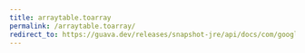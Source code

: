 ```yaml
---
title: arraytable.toarray
permalink: /arraytable.toarray/
redirect_to: https://guava.dev/releases/snapshot-jre/api/docs/com/google/common/collect/ArrayTable.html#toArray-java.lang.Class-
---
```

